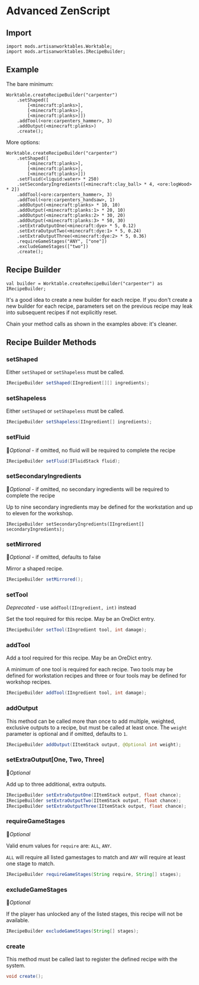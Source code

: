 # Advanced ZenScript

## Import

```
import mods.artisanworktables.Worktable;
import mods.artisanworktables.IRecipeBuilder;
```

## Example

The bare minimum:

```
Worktable.createRecipeBuilder("carpenter")
    .setShaped([
        [<minecraft:planks>],
        [<minecraft:planks>],
        [<minecraft:planks>]])
    .addTool(<ore:carpenters_hammer>, 3)
    .addOutput(<minecraft:planks>)
    .create();
```

More options:

```
Worktable.createRecipeBuilder("carpenter")
    .setShaped([
        [<minecraft:planks>],
        [<minecraft:planks>],
        [<minecraft:planks>]])
    .setFluid(<liquid:water> * 250)
    .setSecondaryIngredients([<minecraft:clay_ball> * 4, <ore:logWood> * 2])
    .addTool(<ore:carpenters_hammer>, 3)
    .addTool(<ore:carpenters_handsaw>, 1)
    .addOutput(<minecraft:planks> * 10, 10)
    .addOutput(<minecraft:planks:1> * 20, 10)
    .addOutput(<minecraft:planks:2> * 30, 20)
    .addOutput(<minecraft:planks:3> * 50, 30)
    .setExtraOutputOne(<minecraft:dye> * 5, 0.12)
    .setExtraOutputTwo(<minecraft:dye:1> * 5, 0.24)
    .setExtraOutputThree(<minecraft:dye:2> * 5, 0.36)
    .requireGameStages("ANY", ["one"])
    .excludeGameStages(["two"])
    .create();
```

## Recipe Builder

```
val builder = Worktable.createRecipeBuilder("carpenter") as IRecipeBuilder;
```

It's a good idea to create a new builder for each recipe. If you don't create a new builder for each recipe, parameters set on the previous recipe may leak into subsequent recipes if not explicitly reset.

Chain your method calls as shown in the examples above: it's cleaner.

## Recipe Builder Methods

### setShaped

Either `setShaped` or `setShapeless` must be called.

```java
IRecipeBuilder setShaped(IIngredient[][] ingredients);
```

### setShapeless

Either `setShaped` or `setShapeless` must be called.

```java
IRecipeBuilder setShapeless(IIngredient[] ingredients);
```

### setFluid

&#x1F539;*Optional* - if omitted, no fluid will be required to complete the recipe

```java
IRecipeBuilder setFluid(IFluidStack fluid);
```

### setSecondaryIngredients

&#x1F539;*Optional* - if omitted, no secondary ingredients will be required to complete the recipe

Up to nine secondary ingredients may be defined for the workstation and up to eleven for the workshop.

```
IRecipeBuilder setSecondaryIngredients(IIngredient[] secondaryIngredients);
```

### setMirrored

&#x1F539;*Optional* - if omitted, defaults to false
 
Mirror a shaped recipe.

```java
IRecipeBuilder setMirrored();
```

### setTool

*Deprecated* - use `addTool(IIngredient, int)` instead

Set the tool required for this recipe. May be an OreDict entry.

```java
IRecipeBuilder setTool(IIngredient tool, int damage);
```

### addTool

Add a tool required for this recipe. May be an OreDict entry.

A minimum of one tool is required for each recipe. Two tools may be defined for workstation recipes and three or four tools may be defined for workshop recipes.

```java
IRecipeBuilder addTool(IIngredient tool, int damage);
```

### addOutput

This method can be called more than once to add multiple, weighted, exclusive outputs to a recipe, but must be called at least once. The `weight` parameter is optional and if omitted, defaults to `1`.

```java
IRecipeBuilder addOutput(IItemStack output, @Optional int weight);
```

### setExtraOutput[One, Two, Three]

&#x1F539;*Optional*

Add up to three additional, extra outputs.

```java
IRecipeBuilder setExtraOutputOne(IItemStack output, float chance);
IRecipeBuilder setExtraOutputTwo(IItemStack output, float chance);
IRecipeBuilder setExtraOutputThree(IItemStack output, float chance);
```

### requireGameStages

&#x1F539;*Optional*

Valid enum values for `require` are: `ALL`, `ANY`.

`ALL` will require all listed gamestages to match and `ANY` will require at least one stage to match.

```java
IRecipeBuilder requireGameStages(String require, String[] stages);
```

### excludeGameStages

&#x1F539;*Optional*

If the player has unlocked any of the listed stages, this recipe will not be available.

```java
IRecipeBuilder excludeGameStages(String[] stages);
```

### create

This method must be called last to register the defined recipe with the system.

```java
void create();
```